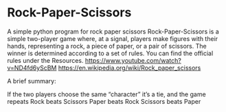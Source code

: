 # Rock-Paper-Scissors
A simple python program for rock paper scissors
Rock-Paper-Scissors is a simple two-player game where, at a signal, players make figures with their hands, representing a rock, a piece of paper, 
or a pair of scissors. The winner is determined according to a set of rules. You can find the official rules under the Resources.
https://www.youtube.com/watch?v=ND4fd6yScBM
https://en.wikipedia.org/wiki/Rock_paper_scissors

A brief summary:

If the two players choose the same “character” it’s a tie, and the game repeats
Rock beats Scissors
Paper beats Rock
Scissors beats Paper
